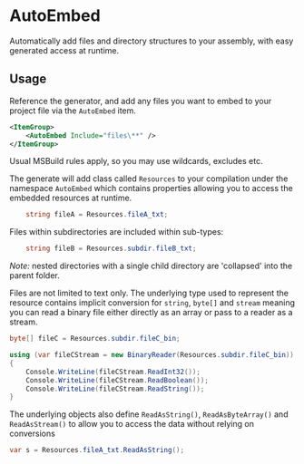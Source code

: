 # AutoEmbed

Automatically add files and directory structures to your assembly, with easy generated access at runtime.

## Usage

Reference the generator, and add any files you want to embed to your project file via the `AutoEmbed` item. 

```xml
<ItemGroup>
    <AutoEmbed Include="files\**" />
</ItemGroup>
```

Usual MSBuild rules apply, so you may use wildcards, excludes etc.

The generate will add class called `Resources` to your compilation under the namespace `AutoEmbed` which contains properties allowing you to access the embedded resources at runtime.

```csharp
    string fileA = Resources.fileA_txt;
```

Files within subdirectories are included within sub-types:

```csharp
    string fileB = Resources.subdir.fileB_txt;
```

*Note:* nested directories with a single child directory are 'collapsed' into the parent folder.

Files are not limited to text only. The underlying type used to represent the resource contains implicit conversion for `string`, `byte[]` and `stream` meaning you can read a binary file either directly as an array or pass to a reader as a stream.

```csharp
byte[] fileC = Resources.subdir.fileC_bin;

using (var fileCStream = new BinaryReader(Resources.subdir.fileC_bin))
{
    Console.WriteLine(fileCStream.ReadInt32());
    Console.WriteLine(fileCStream.ReadBoolean());
    Console.WriteLine(fileCStream.ReadString());
}
```

The underlying objects also define `ReadAsString()`, `ReadAsByteArray()` and `ReadAsStream()` to allow you to access the data without relying on conversions

```csharp
var s = Resources.fileA_txt.ReadAsString();
```

